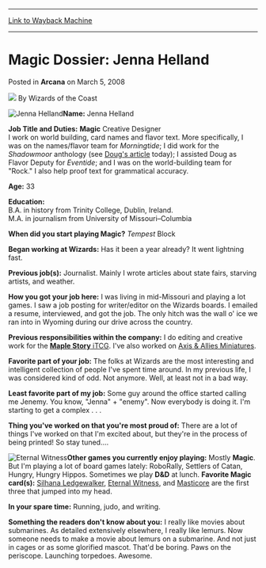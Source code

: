 
---
[Link to Wayback Machine](https://web.archive.org/web/20211209054110/https://magic.wizards.com/en/articles/archive/arcana/magic-dossier-jenna-helland-2008-03-05)

[_metadata_:author]:- "Wizards of the Coast"
[_metadata_:description]:- "Name: Jenna HellandJob Title and Duties: Magic Creative Designer I work on world building, card names and flavor text. More specifically, I was on the names/flavor team for Morningtide; I did work for the Shadowmoor anthology (see Doug's article today); I assisted Doug as Flavor Deputy for Eventide; and I was on the world-building team for `Rock.` I also help proof text for"
[_metadata_:generator]:- "Drupal 7 (http://drupal.org)"
[_metadata_:node]:- "603351"
[_metadata_:publish_date]:- "2008-03-05"
[_metadata_:source]:- "div-main-content"
[_metadata_:title]:- "Magic Dossier: Jenna Helland"
[_metadata_:wayback_capture_timestamp]:- "2021-12-09 05:41:10"
[_metadata_:wayback_raw_url]:- "https://web.archive.org/web/20211209054110id_/https://magic.wizards.com/en/articles/archive/arcana/magic-dossier-jenna-helland-2008-03-05"
[_metadata_:wayback_url]:- "https://magic.wizards.com/en/articles/archive/arcana/magic-dossier-jenna-helland-2008-03-05"
---


Magic Dossier: Jenna Helland
============================



 Posted in **Arcana**
 on March 5, 2008 






![](https://media.magic.wizards.com/styles/auth_small/public/images/person/wizards_author.jpg)
By Wizards of the Coast











![Jenna Helland](https://media.magic.wizards.com/image_legacy_migration/magic/images/mtgcom/arcana1000/Dossier_Jenna_Helland.jpg)**Name:** Jenna Helland

**Job Title and Duties:**
**Magic** Creative Designer  
 I work on world building, card names and flavor text. More specifically, I was on the names/flavor team for *Morningtide*; I did work for the *Shadowmoor* anthology (see [Doug's article](http://archive.wizards.com/Magic/Magazine/Article.aspx?x=mtgcom/daily/db26) today); I assisted Doug as Flavor Deputy for *Eventide*; and I was on the world-building team for "Rock." I also help proof text for grammatical accuracy.

**Age:** 33

**Education:**   
 B.A. in history from Trinity College, Dublin, Ireland.   
 M.A. in journalism from University of Missouri–Columbia

**When did you start playing Magic?**
*Tempest* Block

**Began working at Wizards:** Has it been a year already? It went lightning fast.

**Previous job(s):** Journalist. Mainly I wrote articles about state fairs, starving artists, and weather. 

**How you got your job here:** I was living in mid-Missouri and playing a lot games. I saw a job posting for writer/editor on the Wizards boards. I emailed a resume, interviewed, and got the job. The only hitch was the wall o' ice we ran into in Wyoming during our drive across the country. 

**Previous responsibilities within the company:** I do editing and creative work for the [**Maple Story** iTCG](http://ww2.wizards.com/maplestory). I've also worked on [Axis & Allies Miniatures](http://archive.wizards.com/Magic/Magazine/Article.aspx?x=ah/aa/welcome).

**Favorite part of your job:** The folks at Wizards are the most interesting and intelligent collection of people I've spent time around. In my previous life, I was considered kind of odd. Not anymore. Well, at least not in a bad way. 

**Least favorite part of my job:** Some guy around the office started calling me Jenemy. You know, "Jenna" + "enemy". Now everybody is doing it. I'm starting to get a complex . . .

**Thing you've worked on that you're most proud of:** There are a lot of things I've worked on that I'm excited about, but they're in the process of being printed! So stay tuned....

![Eternal Witness](http://gatherer.wizards.com/Handlers/Image.ashx?type=card&name=Eternal+Witness)**Other games you currently enjoy playing:** Mostly **Magic**. But I'm playing a lot of board games lately: RoboRally, Settlers of Catan, Hungry, Hungry Hippos. Sometimes we play **D&D** at lunch. **Favorite Magic card(s):** [Silhana Ledgewalker](https://gatherer.wizards.com/Pages/Card/Details.aspx?name=Silhana+Ledgewalker), [Eternal Witness](https://gatherer.wizards.com/Pages/Card/Details.aspx?name=Eternal+Witness), and [Masticore](https://gatherer.wizards.com/Pages/Card/Details.aspx?name=Masticore) are the first three that jumped into my head.

**In your spare time:** Running, judo, and writing.

**Something the readers don't know about you:** I really like movies about submarines. As detailed extensively elsewhere, I really like lemurs. Now someone needs to make a movie about lemurs on a submarine. And not just in cages or as some glorified mascot. That'd be boring. Paws on the periscope. Launching torpedoes. Awesome.







